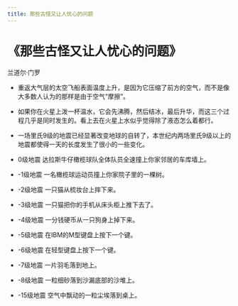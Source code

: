```yaml
---
title: 那些古怪又让人忧心的问题
---
```


# 《那些古怪又让人忧心的问题》
兰道尔·门罗

- 重返大气层的太空飞船表面温度上升，是因为它压缩了前方的空气，而不是像大多数人认为的那样是由于空气“摩擦”。

- 如果你在火星上泼一杯温水，它会先沸腾，然后结冰，最后升华，而这三个过程几乎是同时发生的。看上去在火星上水似乎觉得除了液态怎么着都行。

- 一场里氏9级的地震已经显著改变地球的自转了，本世纪内两场里氏9级以上的地震都使得一天的长度发生了很小的一些变化。

- 0级地震 达拉斯牛仔橄榄球队全体队员全速撞上你家邻居的车库墙上。

- -1级地震 一名橄榄球运动员撞上你家院子里的一棵树。

- -2级地震 一只猫从梳妆台上摔下来。

- -3级地震 一只猫把你的手机从床头柜上推下去了。

- -4级地震 一分钱硬币从一只狗身上掉下来。

- -5级地震 在IBM的M型键盘上按下一个键。

- -6级地震 在轻型键盘上按下一个键。

- -7级地震 一片羽毛落到地上。

- -8级地震 一粒细砂落到沙漏底部的沙堆上。

- -15级地震 空气中飘动的一粒尘埃落到桌上。
                      